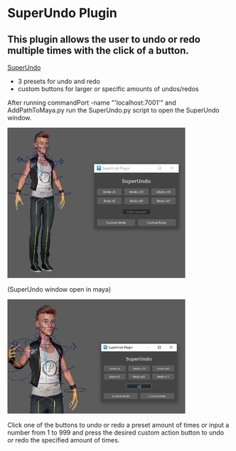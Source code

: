 # SuperUndo Plugin

## This plugin allows the user to undo or redo multiple times with the click of a button.

[SuperUndo]("Cano_TechDirectFinal/src/SuperUndo")
* 3 presets for undo and redo
* custom buttons for larger or specific amounts of undos/redos


After running commandPort -name "'localhost:7001'" and AddPathToMaya.py
run the SuperUndo.py script to open the SuperUndo window.

<img src="./images/SuperUndoOpen.png" width=400>

(SuperUndo window open in maya)

<img src="./images/SuperUndoCustomInput.png" width=400>

Click one of the buttons to undo or redo a preset amount of times or
input a number from 1 to 999 and press the desired custom action button to undo or redo the specified amount of times.